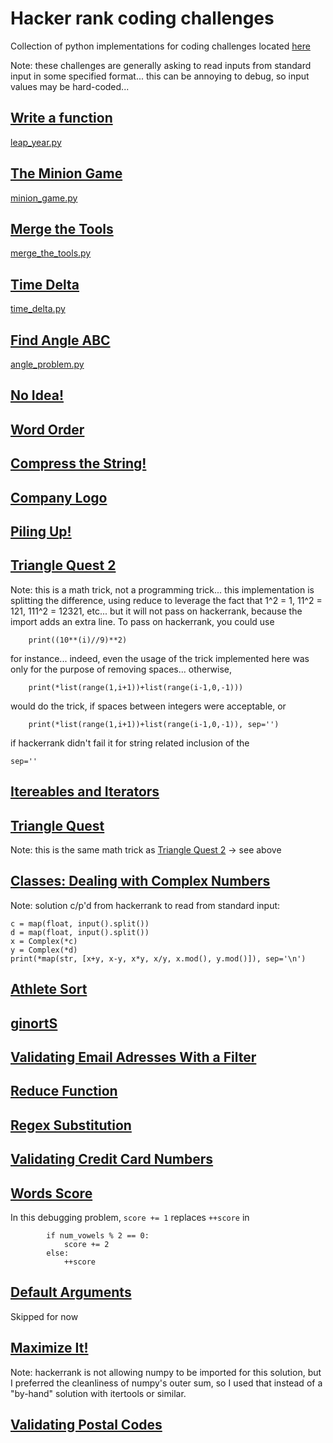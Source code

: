 # Hacker rank coding challenges

Collection of python implementations for coding challenges located [here](https://www.hackerrank.com/domains/python?filters%5Bdifficulty%5D%5B%5D=medium&filters%5Bdifficulty%5D%5B%5D=hard)

Note:  these challenges are generally asking to read inputs from standard input in some specified format... this can be annoying to debug, so input values may be hard-coded...

## [Write a function](https://www.hackerrank.com/challenges/write-a-function/problem?isFullScreen=true)
[leap_year.py](https://github.com/richardwaynefedorajr/python_machinelearning/blob/main/interview_coding_questions/hackerrank/leap_year.py)

## [The Minion Game](https://www.hackerrank.com/challenges/the-minion-game?isFullScreen=true)
[minion_game.py](https://github.com/richardwaynefedorajr/python_machinelearning/blob/main/interview_coding_questions/hackerrank/minion_game.py)

## [Merge the Tools](https://www.hackerrank.com/challenges/merge-the-tools?isFullScreen=true)
[merge_the_tools.py](https://github.com/richardwaynefedorajr/python_machinelearning/blob/main/interview_coding_questions/hackerrank/merge_the_tools.py)

## [Time Delta](https://www.hackerrank.com/challenges/python-time-delta?isFullScreen=true)
[time_delta.py](https://github.com/richardwaynefedorajr/python_machinelearning/blob/main/interview_coding_questions/hackerrank/time_delta.py)

## [Find Angle ABC](https://www.hackerrank.com/challenges/find-angle/problem?isFullScreen=true)
[angle_problem.py](https://github.com/richardwaynefedorajr/python_machinelearning/blob/main/interview_coding_questions/hackerrank/angle_problem.py)

## [No Idea!](https://www.hackerrank.com/challenges/no-idea/problem?isFullScreen=true)

## [Word Order](https://www.hackerrank.com/challenges/word-order/problem?isFullScreen=true)

## [Compress the String!](https://www.hackerrank.com/challenges/compress-the-string/problem?isFullScreen=true)

## [Company Logo](https://www.hackerrank.com/challenges/most-commons/problem?isFullScreen=true)

## [Piling Up!](https://www.hackerrank.com/challenges/piling-up/problem?isFullScreen=true)

## [Triangle Quest 2](https://www.hackerrank.com/challenges/triangle-quest-2/problem?isFullScreen=true)
Note: this is a math trick, not a programming trick... this implementation is splitting the difference, using reduce to leverage the fact that 1^2 = 1, 11^2 = 121, 111^2 = 12321, etc... but it will not pass on hackerrank, because the import adds an extra line.  To pass on hackerrank, you could use 
```
    print((10**(i)//9)**2)
```
for instance... indeed, even the usage of the trick implemented here was only for the purpose of removing spaces... otherwise, 
```
    print(*list(range(1,i+1))+list(range(i-1,0,-1)))
```
would do the trick, if spaces between integers were acceptable, or 
```
    print(*list(range(1,i+1))+list(range(i-1,0,-1)), sep='')
```
if hackerrank didn't fail it for string related inclusion of the 
```
sep=''
```

## [Itereables and Iterators](https://www.hackerrank.com/challenges/iterables-and-iterators/problem?isFullScreen=true)

## [Triangle Quest](https://www.hackerrank.com/challenges/python-quest-1/problem?isFullScreen=true)
Note: this is the same math trick as [Triangle Quest 2](https://www.hackerrank.com/challenges/triangle-quest-2/problem?isFullScreen=true) -> see above

## [Classes: Dealing with Complex Numbers](https://www.hackerrank.com/challenges/class-1-dealing-with-complex-numbers/problem?isFullScreen=true)
Note: solution c/p'd from hackerrank to read from standard input:
```
c = map(float, input().split())
d = map(float, input().split())
x = Complex(*c)
y = Complex(*d)
print(*map(str, [x+y, x-y, x*y, x/y, x.mod(), y.mod()]), sep='\n')
```

## [Athlete Sort](https://www.hackerrank.com/challenges/python-sort-sort/problem?isFullScreen=true)

## [ginortS](https://www.hackerrank.com/challenges/ginorts/problem?isFullScreen=true)

## [Validating Email Adresses With a Filter](https://www.hackerrank.com/challenges/validate-list-of-email-address-with-filter/problem?isFullScreen=true)

## [Reduce Function](https://www.hackerrank.com/challenges/reduce-function/problem?isFullScreen=true)

## [Regex Substitution](https://www.hackerrank.com/challenges/re-sub-regex-substitution/problem?isFullScreen=true)

## [Validating Credit Card Numbers](https://www.hackerrank.com/challenges/validating-credit-card-number/problem?isFullScreen=true)

## [Words Score](https://www.hackerrank.com/challenges/words-score/problem?isFullScreen=true)

In this debugging problem, 
``` score += 1 ```
replaces
``` ++score ```
in
```
        if num_vowels % 2 == 0:
            score += 2
        else:
            ++score
```

## [Default Arguments](https://www.hackerrank.com/challenges/default-arguments/problem?isFullScreen=true)

Skipped for now

## [Maximize It!](https://www.hackerrank.com/challenges/maximize-it/problem?isFullScreen=true)

Note: hackerrank is not allowing numpy to be imported for this solution, but I preferred the cleanliness of numpy's outer sum, so I used that instead of a "by-hand" solution with itertools or similar.

## [Validating Postal Codes](https://www.hackerrank.com/challenges/validating-postalcode/problem?isFullScreen=true)

